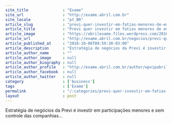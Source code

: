 ```yaml
---
site_title               : "Exame"
site_url                 : "http://exame.abril.com.br"
site_locale              : "pt_BR"
article_slug             : "previ-quer-investir-em-fatias-menores-de-empresas"
article_title            : "Previ quer investir em fatias menores de empresas"
article_image            : "https://abrilexame.files.wordpress.com/2016/10/size_960_16_9_sede-do-banco-do-brasil1.jpg?quality=70&strip=all&w=960"
article_url              : "http://exame.abril.com.br/negocios/previ-quer-investir-em-fatias-menores-de-empresas/"
article_published_at     : "2016-10-06T08:59:30-03:00"
article_description      : "Estratégia de negócios da Previ é investir em participações menores e sem controle das companhias..."
article_author_name      : ""
article_author_image     : null
article_author_biography : null
article_author_profile   : "http://exame.abril.com.br/author/wpvipabril/"
article_author_facebook  : null
article_author_twitter   : null
category                 : ['business']
tags                     : ['Exame']
permalink                : "/:categories/previ-quer-investir-em-fatias-menores-de-empresas/"
layout                   : post
---
```


Estratégia de negócios da Previ é investir em participações menores e sem controle das companhias...
